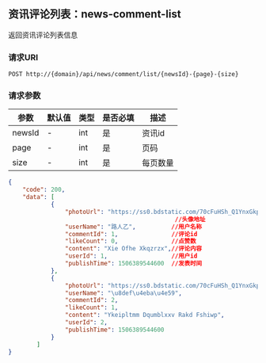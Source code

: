 ##  资讯评论列表：news-comment-list

返回资讯评论列表信息

### 请求URI

`POST http://{domain}/api/news/comment/list/{newsId}-{page}-{size}`

### 请求参数
参数 | 默认值 | 类型 | 是否必填 | 描述 
--------- | ------- | --------- | ------- | ----------- 
 newsId| - |  int | 是 | 资讯id
 page| - |  int  | 是 | 页码
 size| - |  int  | 是 | 每页数量

```json
{
    "code": 200,
    "data": [
            {
                "photoUrl": "https://ss0.bdstatic.com/70cFuHSh_Q1YnxGkpoWK1HF6hhy/it/u=2261085032,115920914&fm=27&gp=0.jpg",
                                               //头像地址
                "userName": "路人乙",          //用户名称
                "commentId": 1,               //评论id
                "likeCount": 0,               //点赞数
                "content": "Xie Ofhe Xkqzrzx",//评论内容
                "userId": 1,                  //用户id
                "publishTime": 1506389544600  //发表时间
            },
            {
                "photoUrl": "https://ss0.bdstatic.com/70cFuHSh_Q1YnxGkpoWK1HF6hhy/it/u=2261085032,115920914&fm=27&gp=0.jpg",
                "userName": "\u8def\u4eba\u4e59",
                "commentId": 2,
                "likeCount": 1,
                "content": "Ykeipltmm Dqumblxxv Rakd Fshiwp",
                "userId": 2,
                "publishTime": 1506389544600
            }
        ]
}
```
